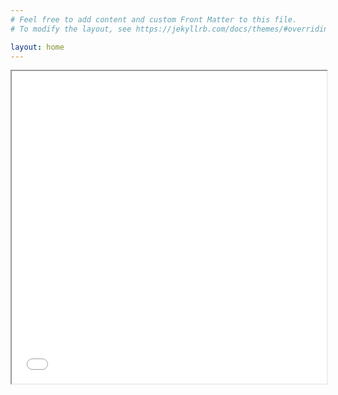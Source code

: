 ```yaml
---
# Feel free to add content and custom Front Matter to this file.
# To modify the layout, see https://jekyllrb.com/docs/themes/#overriding-theme-defaults

layout: home
---
```


<iframe src="potree/examples/satellite_mesh_obj_ply.html" width="100%" height="500px" style="display: block;"></iframe>